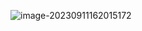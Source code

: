 ![image-20230911162015172](https://gitee.com/aiiw/images/raw/master/img/image-20230911162015172.png)